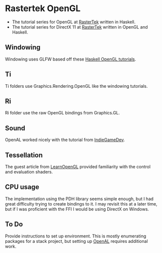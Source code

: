 # Rastertek OpenGL
- The tutorial series for OpenGL at [RasterTek](https://rastertek.com/tutgl40.html) written in Haskell.
- The tutorial series for DirectX 11 at [RasterTek](https://rastertek.com/tutdx11.html) written in OpenGL and Haskell.

## Windowing

Windowing uses GLFW based off these [Haskell OpenGL tutorials](https://github.com/madjestic/Haskell-OpenGL-Tutorial).

## Ti

Ti folders use Graphics.Rendering.OpenGL like the windowing tutorials.

## Ri

Ri folder use the raw OpenGL bindings from Graphics.GL.

## Sound

OpenAL worked nicely with the tutorial from [IndieGameDev](https://indiegamedev.net/2020/02/15/the-complete-guide-to-openal-with-c-part-1-playing-a-sound/).

## Tessellation

The guest article from [LearnOpenGL](https://learnopengl.com/Guest-Articles/2021/Tessellation/Tessellation) provided familiarity with the control and evaluation shaders.

## CPU usage

The implementation using the PDH library seems simple enough, but I had great difficulty trying to create bindings to it. I may revisit this at a later time, but if I was proficient with the FFI I would be using DirectX on Windows.

## To Do

Provide instructions to set up environment. This is mostly enumerating packages for a stack project, but setting up [OpenAL](https://hackage.haskell.org/package/OpenAL) requires additional work.
